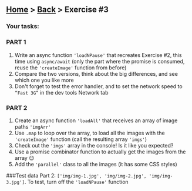 ## [Home](../../../README.md) > [Back](../lesson.md) > Exercise #3

### Your tasks:

### PART 1

1. Write an async function `'loadNPause'` that recreates Exercise #2, this time using `async/await` (only the part where the promise is consumed, reuse the `'createImage'` function from before)
2. Compare the two versions, think about the big differences, and see which one you like more
3. Don't forget to test the error handler, and to set the network speed to `“Fast 3G”` in the dev tools Network tab

### PART 2

1. Create an async function `'loadAll'` that receives an array of image paths `'imgArr'`
2. Use `.map` to loop over the array, to load all the images with the `'createImage'` function (call the resulting array `'imgs'`)
3. Check out the `'imgs'` array in the console! Is it like you expected?
4. Use a promise combinator function to actually get the images from the array 😉
5. Add the `'parallel'` class to all the images (it has some CSS styles)

###Test data Part 2:
`['img/img-1.jpg', 'img/img-2.jpg', 'img/img-3.jpg']`. To test, turn off the `'loadNPause'` function
